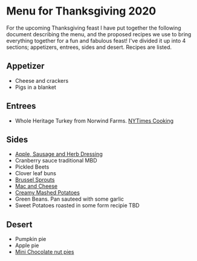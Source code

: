 # Menu for Thanksgiving 2020

For the upcoming Thanksgiving feast I have put together the following document describing the menu, and the proposed recipes we use to bring everything together for a fun and fabulous feast! I've divided it up into 4 sections; appetizers, entrees, sides and desert. Recipes are listed.

## Appetizer

* Cheese and crackers
* Pigs in a blanket

## Entrees

* Whole Heritage Turkey from Norwind Farms. [NYTimes Cooking](https://cooking.nytimes.com/recipes/1015474-simple-roast-turkey)

## Sides

* [Apple, Sausage and Herb Dressing](http://www.foodnetwork.com/recipes/ina-garten/sausage-and-herb-stuffing-recipe-1943434)
* Cranberry sauce traditional MBD
* Pickled Beets
* Clover leaf buns
* [Brussel Sprouts](https://www.slenderkitchen.com/recipe/crispy-balsamic-brussel-sprouts)
* [Mac and Cheese](https://www.saveur.com/article/Recipes/Artisanal-Macaroni-and-Cheese)
* [Creamy Mashed Potatoes](https://www.bonappetit.com/recipe/ultra-creamy-mashed-potatoes)
* Green Beans. Pan sauteed with some garlic
* Sweet Potatoes roasted in some form recipie TBD

## Desert

* Pumpkin pie
* Apple pie
* [Mini Chocolate nut pies](https://www.cookinglight.com/recipes/mini-chocolate-nut-pies)
